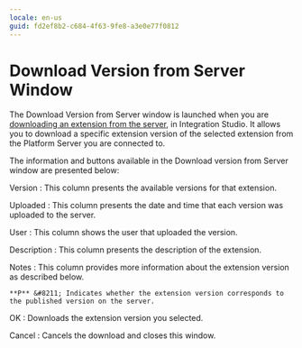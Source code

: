 ```yaml
---
locale: en-us
guid: fd2ef8b2-c684-4f63-9fe8-a3e0e77f0812
---
```


# Download Version from Server Window

The Download Version from Server window is launched when you are [downloading an extension from the server](<extension-download-window.md>), in Integration Studio. It allows you to download a specific extension version of the selected extension from the Platform Server you are connected to.

The information and buttons available in the Download version from Server window are presented below:

Version
:   This column presents the available versions for that extension.

Uploaded
:   This column presents the date and time that each version was uploaded to the server.

User
:   This column shows the user that uploaded the version.

Description
:   This column presents the description of the extension.

Notes
:   This column provides more information about the extension version as described below.

    **P** &#8211; Indicates whether the extension version corresponds to the published version on the server.

OK
:   Downloads the extension version you selected.

Cancel
:   Cancels the download and closes this window.
